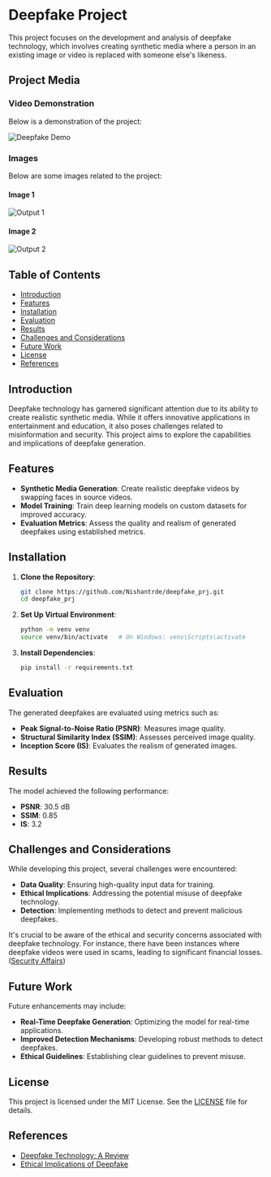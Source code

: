 
# Deepfake Project

This project focuses on the development and analysis of deepfake technology, which involves creating synthetic media where a person in an existing image or video is replaced with someone else's likeness.

## Project Media

### Video Demonstration

Below is a demonstration of the project:

![Deepfake Demo](https://res.cloudinary.com/dsk9zfqbr/image/upload/v1735801371/ezgif-2-9d0e8d7a39_u79ibr.gif)

### Images

Below are some images related to the project:

#### Image 1
![Output 1](https://res.cloudinary.com/dsk9zfqbr/image/upload/v1735801055/op_knijot.png)

#### Image 2
![Output 2](https://res.cloudinary.com/dsk9zfqbr/image/upload/v1735801043/op_1_llcvcb.png)



## Table of Contents

- [Introduction](#introduction)
- [Features](#features)
- [Installation](#installation)
- [Evaluation](#evaluation)
- [Results](#results)
- [Challenges and Considerations](#challenges-and-considerations)
- [Future Work](#future-work)
- [License](#license)
- [References](#references)

## Introduction

Deepfake technology has garnered significant attention due to its ability to create realistic synthetic media. While it offers innovative applications in entertainment and education, it also poses challenges related to misinformation and security. This project aims to explore the capabilities and implications of deepfake generation.

## Features

- **Synthetic Media Generation**: Create realistic deepfake videos by swapping faces in source videos.
- **Model Training**: Train deep learning models on custom datasets for improved accuracy.
- **Evaluation Metrics**: Assess the quality and realism of generated deepfakes using established metrics.

## Installation

1. **Clone the Repository**:
   ```bash
   git clone https://github.com/Nishantrde/deepfake_prj.git
   cd deepfake_prj
   ```
2. **Set Up Virtual Environment**:
   ```bash
   python -m venv venv
   source venv/bin/activate   # On Windows: venv\Scripts\activate
   ```
3. **Install Dependencies**:
   ```bash
   pip install -r requirements.txt
   ```

## Evaluation

The generated deepfakes are evaluated using metrics such as:

- **Peak Signal-to-Noise Ratio (PSNR)**: Measures image quality.
- **Structural Similarity Index (SSIM)**: Assesses perceived image quality.
- **Inception Score (IS)**: Evaluates the realism of generated images.

## Results

The model achieved the following performance:

- **PSNR**: 30.5 dB
- **SSIM**: 0.85
- **IS**: 3.2



## Challenges and Considerations

While developing this project, several challenges were encountered:

- **Data Quality**: Ensuring high-quality input data for training.
- **Ethical Implications**: Addressing the potential misuse of deepfake technology.
- **Detection**: Implementing methods to detect and prevent malicious deepfakes.

It's crucial to be aware of the ethical and security concerns associated with deepfake technology. For instance, there have been instances where deepfake videos were used in scams, leading to significant financial losses. ([Security Affairs](https://securityaffairs.com/158651/cyber-crime/cyber-heist-with-deepfake-tech.html))

## Future Work

Future enhancements may include:

- **Real-Time Deepfake Generation**: Optimizing the model for real-time applications.
- **Improved Detection Mechanisms**: Developing robust methods to detect deepfakes.
- **Ethical Guidelines**: Establishing clear guidelines to prevent misuse.


## License

This project is licensed under the MIT License. See the [LICENSE](LICENSE) file for details.

## References

- [Deepfake Technology: A Review](https://example.com/deepfake_review)
- [Ethical Implications of Deepfake](https://example.com/ethical_deepfake)



